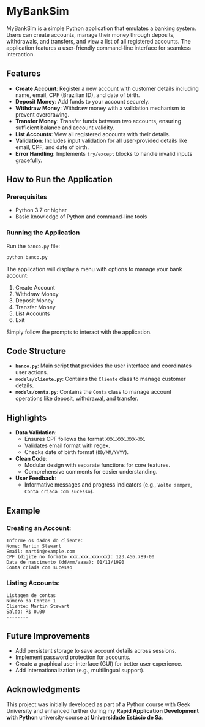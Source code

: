 # MyBankSim

MyBankSim is a simple Python application that emulates a banking system. Users can create accounts, manage their money through deposits, withdrawals, and transfers, and view a list of all registered accounts. The application features a user-friendly command-line interface for seamless interaction.

## Features

- **Create Account**: Register a new account with customer details including name, email, CPF (Brazilian ID), and date of birth.
- **Deposit Money**: Add funds to your account securely.
- **Withdraw Money**: Withdraw money with a validation mechanism to prevent overdrawing.
- **Transfer Money**: Transfer funds between two accounts, ensuring sufficient balance and account validity.
- **List Accounts**: View all registered accounts with their details.
- **Validation**: Includes input validation for all user-provided details like email, CPF, and date of birth.
- **Error Handling**: Implements `try/except` blocks to handle invalid inputs gracefully.

## How to Run the Application

### Prerequisites

- Python 3.7 or higher
- Basic knowledge of Python and command-line tools

### Running the Application

Run the `banco.py` file:
```bash
python banco.py
```

The application will display a menu with options to manage your bank account:

1. Create Account
2. Withdraw Money
3. Deposit Money
4. Transfer Money
5. List Accounts
6. Exit

Simply follow the prompts to interact with the application.

## Code Structure

- **`banco.py`**: Main script that provides the user interface and coordinates user actions.
- **`models/cliente.py`**: Contains the `Cliente` class to manage customer details.
- **`models/conta.py`**: Contains the `Conta` class to manage account operations like deposit, withdrawal, and transfer.

## Highlights

- **Data Validation**:
  - Ensures CPF follows the format `XXX.XXX.XXX-XX`.
  - Validates email format with regex.
  - Checks date of birth format (`DD/MM/YYYY`).
- **Clean Code**:
  - Modular design with separate functions for core features.
  - Comprehensive comments for easier understanding.
- **User Feedback**:
  - Informative messages and progress indicators (e.g., `Volte sempre`, `Conta criada com sucesso`).

## Example

### Creating an Account:
```plaintext
Informe os dados do cliente:
Nome: Martin Stewart
Email: martin@example.com
CPF (digite no formato xxx.xxx.xxx-xx): 123.456.789-00
Data de nascimento (dd/mm/aaaa): 01/11/1990
Conta criada com sucesso
```

### Listing Accounts:
```plaintext
Listagem de contas
Número da Conta: 1
Cliente: Martin Stewart
Saldo: R$ 0.00
--------
```

## Future Improvements

- Add persistent storage to save account details across sessions.
- Implement password protection for accounts.
- Create a graphical user interface (GUI) for better user experience.
- Add internationalization (e.g., multilingual support).

## Acknowledgments

This project was initially developed as part of a Python course with Geek University and enhanced further during my **Rapid Application Development with Python** university course at **Universidade Estácio de Sá**.
